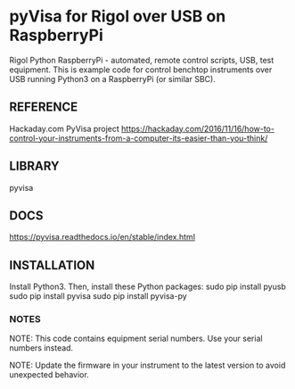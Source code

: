 # pyVisa for Rigol over USB on RaspberryPi 
Rigol Python RaspberryPi - automated, remote control scripts, USB, test equipment.
This is example code for control benchtop instruments over USB running Python3 on a RaspberryPi (or similar SBC). 

## REFERENCE
Hackaday.com PyVisa project
https://hackaday.com/2016/11/16/how-to-control-your-instruments-from-a-computer-its-easier-than-you-think/

## LIBRARY
pyvisa

## DOCS
https://pyvisa.readthedocs.io/en/stable/index.html

## INSTALLATION
Install Python3.  Then, install these Python packages:
sudo pip install pyusb
sudo pip install pyvisa
sudo pip install pyvisa-py


### NOTES
NOTE:
This code contains equipment serial numbers.  Use your serial numbers instead.

NOTE:
Update the firmware in your instrument to the latest version to avoid unexpected behavior.

